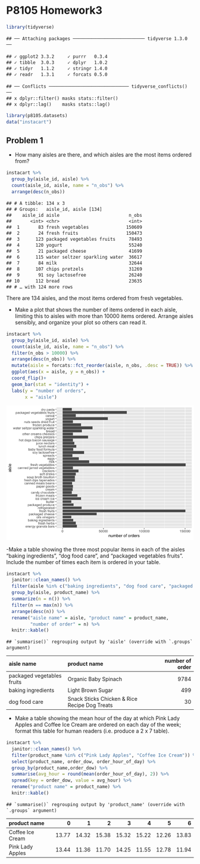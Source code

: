 P8105 Homework3
================

``` r
library(tidyverse)
```

    ## ── Attaching packages ─────────────────────────── tidyverse 1.3.0 ──

    ## ✓ ggplot2 3.3.2     ✓ purrr   0.3.4
    ## ✓ tibble  3.0.3     ✓ dplyr   1.0.2
    ## ✓ tidyr   1.1.2     ✓ stringr 1.4.0
    ## ✓ readr   1.3.1     ✓ forcats 0.5.0

    ## ── Conflicts ────────────────────────────── tidyverse_conflicts() ──
    ## x dplyr::filter() masks stats::filter()
    ## x dplyr::lag()    masks stats::lag()

``` r
library(p8105.datasets)
data("instacart")
```

## Problem 1

  - How many aisles are there, and which aisles are the most items
    ordered from?

<!-- end list -->

``` r
instacart %>% 
  group_by(aisle_id, aisle) %>% 
  count(aisle_id, aisle, name = "n_obs") %>% 
  arrange(desc(n_obs))
```

    ## # A tibble: 134 x 3
    ## # Groups:   aisle_id, aisle [134]
    ##    aisle_id aisle                          n_obs
    ##       <int> <chr>                          <int>
    ##  1       83 fresh vegetables              150609
    ##  2       24 fresh fruits                  150473
    ##  3      123 packaged vegetables fruits     78493
    ##  4      120 yogurt                         55240
    ##  5       21 packaged cheese                41699
    ##  6      115 water seltzer sparkling water  36617
    ##  7       84 milk                           32644
    ##  8      107 chips pretzels                 31269
    ##  9       91 soy lactosefree                26240
    ## 10      112 bread                          23635
    ## # … with 124 more rows

There are 134 aisles, and the most items ordered from fresh vegetables.

  - Make a plot that shows the number of items ordered in each aisle,
    limiting this to aisles with more than 10000 items ordered. Arrange
    aisles sensibly, and organize your plot so others can read it.

<!-- end list -->

``` r
instacart %>% 
  group_by(aisle_id, aisle) %>% 
  count(aisle_id, aisle, name = "n_obs") %>% 
  filter(n_obs > 10000) %>% 
  arrange(desc(n_obs)) %>% 
  mutate(aisle = forcats::fct_reorder(aisle, n_obs, .desc = TRUE)) %>% 
  ggplot(aes(x = aisle, y = n_obs)) +
  coord_flip()+
  geom_bar(stat = "identity") +
  labs(y = "number of orders",
       x = "aisle")
```

![](p8105_hw3_jck2183_files/figure-gfm/unnamed-chunk-2-1.png)<!-- -->

\-Make a table showing the three most popular items in each of the
aisles “baking ingredients”, “dog food care”, and “packaged vegetables
fruits”. Include the number of times each item is ordered in your table.

``` r
instacart %>% 
  janitor::clean_names() %>% 
  filter(aisle %in% c("baking ingredients", "dog food care", "packaged vegetables fruits")) %>% 
  group_by(aisle, product_name) %>% 
  summarize(n = n()) %>% 
  filter(n == max(n)) %>% 
  arrange(desc(n)) %>% 
  rename("aisle name" = aisle, "product name" = product_name, 
         "number of order" = n) %>% 
  knitr::kable()
```

    ## `summarise()` regrouping output by 'aisle' (override with `.groups` argument)

| aisle name                 | product name                                  | number of order |
| :------------------------- | :-------------------------------------------- | --------------: |
| packaged vegetables fruits | Organic Baby Spinach                          |            9784 |
| baking ingredients         | Light Brown Sugar                             |             499 |
| dog food care              | Snack Sticks Chicken & Rice Recipe Dog Treats |              30 |

  - Make a table showing the mean hour of the day at which Pink Lady
    Apples and Coffee Ice Cream are ordered on each day of the week;
    format this table for human readers (i.e. produce a 2 x 7 table).

<!-- end list -->

``` r
instacart %>% 
  janitor::clean_names() %>% 
  filter(product_name %in% c("Pink Lady Apples", "Coffee Ice Cream")) %>% 
  select(product_name, order_dow, order_hour_of_day) %>% 
  group_by(product_name,order_dow) %>% 
  summarise(avg_hour = round(mean(order_hour_of_day), 2)) %>% 
  spread(key = order_dow, value = avg_hour) %>% 
  rename("product name" = product_name) %>%
  knitr::kable()
```

    ## `summarise()` regrouping output by 'product_name' (override with `.groups` argument)

| product name     |     0 |     1 |     2 |     3 |     4 |     5 |     6 |
| :--------------- | ----: | ----: | ----: | ----: | ----: | ----: | ----: |
| Coffee Ice Cream | 13.77 | 14.32 | 15.38 | 15.32 | 15.22 | 12.26 | 13.83 |
| Pink Lady Apples | 13.44 | 11.36 | 11.70 | 14.25 | 11.55 | 12.78 | 11.94 |
